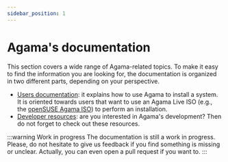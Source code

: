 ```yaml
---
sidebar_position: 1
---
```


# Agama's documentation

This section covers a wide range of Agama-related topics. To make it easy to find the information
you are looking for, the documentation is organized in two different parts, depending on your
perspective.

- [Users documentation](/docs/user): it explains how to use Agama to install a system. It is
  oriented towards users that want to use an Agama Live ISO (e.g., the [openSUSE Agama
  ISO](../download)) to perform an installation.
- [Developer resources](/docs/devel/): are you interested in Agama's development? Then do not forget
  to check out these resources.

:::warning Work in progress
The documentation is still a work in progress. Please, do not hesitate to give us feedback if you
find something is missing or unclear. Actually, you can even open a pull request if you want to.
:::
